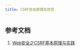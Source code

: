 ```yaml
---
title: CSRF攻击原理及防范
---
```



## 参考文档
1. [Web安全之CSRF基本原理与实践](https://www.cnblogs.com/tugenhua0707/p/10884059.html)